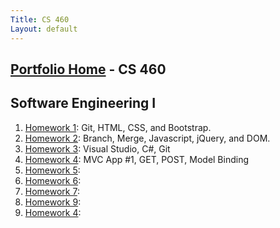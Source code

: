 ```yaml
---
Title: CS 460
Layout: default
---
```

## [Portfolio Home](https://mgeorgebrown89.github.io/CS-Portfolio/) - CS 460
## Software Engineering I

1. [Homework 1](hw1): Git, HTML, CSS, and Bootstrap.
2. [Homework 2](hw2): Branch, Merge, Javascript, jQuery, and DOM.
3. [Homework 3](hw3): Visual Studio, C#, Git 
4. [Homework 4](hw4): MVC App #1, GET, POST, Model Binding
5. [Homework 5]():
6. [Homework 6]():
7. [Homework 7]():
8. [Homework 9]():
9. [Homework 4]():
